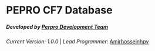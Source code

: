 **PEPRO CF7 Database**
======================

##### **Developed by** [Perpro Development Team](https://pepro.dev/)

*Current Version: 1.0.0* \| *Lead Programmer:* [Amirhosseinhpv](https://hpv.im/)
